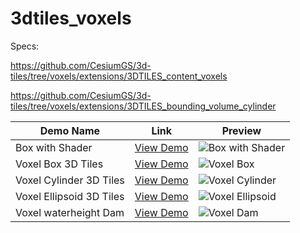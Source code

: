 # 3dtiles_voxels

Specs: 

https://github.com/CesiumGS/3d-tiles/tree/voxels/extensions/3DTILES_content_voxels

https://github.com/CesiumGS/3d-tiles/tree/voxels/extensions/3DTILES_bounding_volume_cylinder


| Demo Name                      | Link | Preview |
|--------------------------------|------|---------|
| Box with Shader               | [View Demo](https://bertt.github.io/3dtiles_voxels/demos/boxwithshader) | ![Box with Shader](https://bertt.github.io/3dtiles_voxels/demos/boxwithshader/screenshot.png) |
| Voxel Box 3D Tiles            | [View Demo](https://bertt.github.io/3dtiles_voxels/demos/VoxelBox3DTiles) | ![Voxel Box](https://bertt.github.io/3dtiles_voxels/demos/VoxelBox3DTiles/screenshot.png) |
| Voxel Cylinder 3D Tiles       | [View Demo](https://bertt.github.io/3dtiles_voxels/demos/VoxelCylinder3DTiles) | ![Voxel Cylinder](https://bertt.github.io/3dtiles_voxels/demos/VoxelCylinder3DTiles/screenshot.png) |
| Voxel Ellipsoid 3D Tiles      | [View Demo](https://bertt.github.io/3dtiles_voxels/demos/VoxelEllipsoid3DTiles) | ![Voxel Ellipsoid](https://bertt.github.io/3dtiles_voxels/demos/VoxelEllipsoid3DTiles/screenshot.png) |
| Voxel waterheight Dam         | [View Demo](https://bertt.github.io/3dtiles_voxels/demos/voxeldam) | ![Voxel Dam](https://bertt.github.io/3dtiles_voxels/demos/voxeldam/screenshot.png) |
